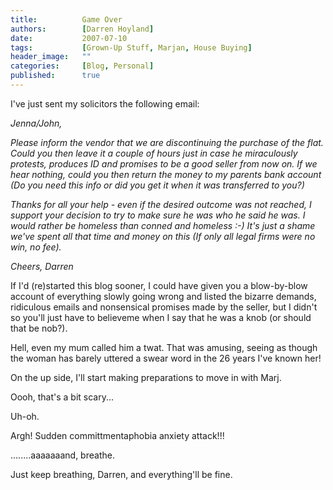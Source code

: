 ```yaml
---
title:          Game Over
authors:        [Darren Hoyland]
date:           2007-07-10
tags:           [Grown-Up Stuff, Marjan, House Buying]
header_image:   ""
categories:     [Blog, Personal]
published:      true
---
```



I've just sent my solicitors the following email:

<em>Jenna/John,</em>

<em>Please inform the vendor that we are discontinuing the purchase of the  flat. Could you then leave it a couple of hours just in case he  miraculously protests, produces ID and promises to be a good seller from  now on. If we hear nothing, could you then return the money to my  parents bank account (Do you need this info or did you get it when it  was transferred to you?)</em>

<em>Thanks for all your help - even if the desired outcome was not reached,  I support your decision to try to make sure he was who he said he was. I  would rather be homeless than conned and homeless <span class="moz-smiley-s1"></span><span> :-) </span> It's just a shame  we've spent all that time and money on this (If only all legal firms  were no win, no fee).</em>

<em>Cheers,
Darren  </em>

If I'd (re)started this blog sooner, I could have given you a blow-by-blow account of everything slowly going wrong and listed the bizarre demands, ridiculous emails and nonsensical promises made by the seller, but I didn't so you'll just have to believeme when I say that he was a knob (or should that be nob?).

Hell, even my mum called him a twat. That was amusing, seeing as though the woman has barely uttered a swear word in the 26 years I've known her!

On the up side, I'll start making preparations to move in with Marj.

Oooh, that's a bit scary...

Uh-oh.

Argh! Sudden committmentaphobia anxiety attack!!!

........aaaaaaand, breathe.

Just keep breathing, Darren, and everything'll be fine.
